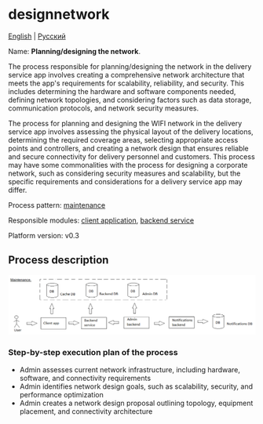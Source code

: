# designnetwork

[English](designnetwork.md) | [Русский](designnetwork.ru.md)

Name: **Planning/designing the network**.

The process responsible for planning/designing the network in the delivery service app involves creating a comprehensive network architecture that meets the app's requirements for scalability, reliability, and security. This includes determining the hardware and software components needed, defining network topologies, and considering factors such as data storage, communication protocols, and network security measures.

The process for planning and designing the WIFI network in the delivery service app involves assessing the physical layout of the delivery locations, determining the required coverage areas, selecting appropriate access points and controllers, and creating a network design that ensures reliable and secure connectivity for delivery personnel and customers. This process may have some commonalities with the process for designing a corporate network, such as considering security measures and scalability, but the specific requirements and considerations for a delivery service app may differ.

Process pattern: [maintenance](../../processpatterns/maintenance.md)

Responsible modules: [client application](../../frontend/adminclient.md), [backend service](../../backend/adminbackend.md)

Platform version: v0.3

## Process description

![maintenance_overall](../../img/processpatterns/maintenance_overall.png)

### Step-by-step execution plan of the process

- Admin assesses current network infrastructure, including hardware, software, and connectivity requirements
- Admin identifies network design goals, such as scalability, security, and performance optimization
- Admin creates a network design proposal outlining topology, equipment placement, and connectivity architecture
